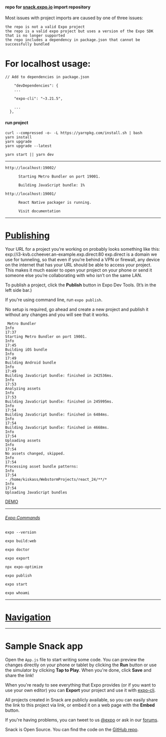 #### repo for [snack.expo.io](https://expo.io/snacks/) import repository


Most issues with project imports are caused by one of three issues:

    the repo is not a valid Expo project
    the repo is a valid expo project but uses a version of the Expo SDK that is no longer supported
    the repo includes a dependency in package.json that cannot be successfully bundled



# For localhost usage:
```
// Add to dependencies in package.json

    "devDependencies": {
    ...

    "expo-cli": "~3.21.5",
    
    ...
  },
```

#### run project
```
curl --compressed -o- -L https://yarnpkg.com/install.sh | bash
yarn install
yarn upgrade
yarn upgrade --latest

yarn start || yarn dev
```
---------------



    http://localhost:19002/
```
      Starting Metro Bundler on port 19001.

      Building JavaScript bundle: 1%
```

    http://localhost:19001/
```
      React Native packager is running.

      Visit documentation
```
---------------

# [Publishing](https://docs.expo.io/workflow/publishing/)

Your URL for a project you’re working on probably looks something like this: exp://i3-kvb.ccheever.an-example.exp.direct:80
exp.direct is a domain we use for tunneling, so that even if you’re behind a VPN or firewall, any device on the internet that has your URL should be able to access your project. This makes it much easier to open your project on your phone or send it someone else you’re collaborating with who isn’t on the same LAN.

To publish a project, click the **Publish** button in Expo Dev Tools. (It’s in the left side bar.) 

If you're using command line, run ```expo publish```. 

No setup is required, go ahead and create a new project and publish it without any changes and you will see that it works.

```
 Metro Bundler
Info
17:37
Starting Metro Bundler on port 19001.
Info
17:45
Building iOS bundle
Info
17:49
Building Android bundle
Info
17:49
Building JavaScript bundle: finished in 242536ms.
Info
17:53
Analyzing assets
Info
17:53
Building JavaScript bundle: finished in 245995ms.
Info
17:54
Building JavaScript bundle: finished in 6484ms.
Info
17:54
Building JavaScript bundle: finished in 4668ms.
Info
17:54
Uploading assets
Info
17:54
No assets changed, skipped.
Info
17:54
Processing asset bundle patterns:
Info
17:54
- /home/kiskass/WebstormProjects/react_24/**/*
Info
17:54
Uploading JavaScript bundles
```


[DEMO](https://expo.io/@tom2kota/expo-repo-zip)

---------------
###### [Expo Commands](https://docs.expo.io/workflow/expo-cli/#installation)

```
expo --version

expo build:web

expo doctor

expo export

npx expo-optimize

expo publish

expo start

expo whoami

```


---------------

# [Navigation](https://reactnavigation.org/docs/navigation-lifecycle)

---------------

# Sample Snack app

Open the `App.js` file to start writing some code. You can preview the changes directly on your phone or tablet by clicking the **Run** button or use the simulator by clicking **Tap to Play**. When you're done, click **Save** and share the link!

When you're ready to see everything that Expo provides (or if you want to use your own editor) you can **Export** your project and use it with [expo-cli](https://docs.expo.io/versions/latest/introduction/installation.html).

All projects created in Snack are publicly available, so you can easily share the link to this project via link, or embed it on a web page with the **Embed** button.

If you're having problems, you can tweet to us [@expo](https://twitter.com/expo) or ask in our [forums](https://forums.expo.io).

Snack is Open Source. You can find the code on the [GitHub repo](https://github.com/expo/snack-web).
